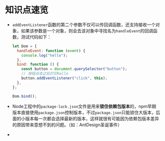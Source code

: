 # 知识点速览

* `addEventListener`函数的第二个参数不仅可以传回调函数，还支持接收一个对象，如果该参数是一个对象，则会去该对象中寻找名为`handleEvent`的回调函数，测试代码如下：

  ```js
  let Dom = {
    handleEvent: function (event) {
      console.log("hello");
    },
    bind: function () {
      const button = document.querySelector("button");
      // 按钮点击之后打印hello
      button.addEventListener("click", this);
    },
  };
  
  Dom.bind();
  ```

* Node工程中的`package-lock.json`文件是用来**锁住依赖包版本**的，npm早期版本直接使用`package.json`控制版本，不过`package.json`只能锁住大版本，后面的小版本每一次都会选择最新的版本，这样就很有可能因为依赖包版本差异的原因带来意想不到的问题。（如：AntDesign圣诞事件）

* 